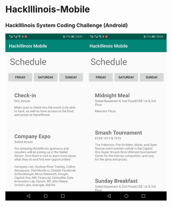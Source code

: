 # HackIllinois-Mobile

### HackIllinois System Coding Challenge (Android)

<img src="demo/Screenshot_20200503_232432_com.example.hackillinoismobile.jpg" align="left" width="50%">
<img src="demo/Screenshot_20200503_232442_com.example.hackillinoismobile.jpg" align="left" width="50%">
